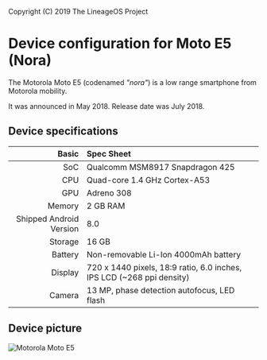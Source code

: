 Copyright (C) 2019 The LineageOS Project

Device configuration for Moto E5 (Nora)
=========================================

The Motorola Moto E5 (codenamed _"nora"_) is a low range smartphone from Motorola mobility.

It was announced in May 2018. Release date was July 2018.

## Device specifications

Basic   | Spec Sheet
-------:|:-------------------------
SoC     | Qualcomm MSM8917 Snapdragon 425
CPU     | Quad-core 1.4 GHz Cortex-A53
GPU     | Adreno 308
Memory  | 2 GB RAM
Shipped Android Version | 8.0
Storage | 16 GB
Battery | Non-removable Li-Ion 4000mAh battery
Display | 720 x 1440 pixels, 18:9 ratio, 6.0 inches, IPS LCD (~268 ppi density)
Camera  | 13 MP, phase detection autofocus, LED flash

## Device picture

![Motorola Moto E5](https://imei24.com/img/motorola/15_05_56_36c1eb11d4d278fd070de499a70e5467c0a693a5.jpeg "Moto E5")
